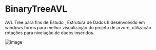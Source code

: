 # BinaryTreeAVL
AVL Tree  para fins de Estudo , Estrutura de Dados II desenvolvido em windows forms para melhor visualização do projeto de arvore, utilização rotações para nivelação de dados inseridos.






![image](https://user-images.githubusercontent.com/48248470/77318034-1265d780-6ceb-11ea-9115-a2cc900e537b.png)



